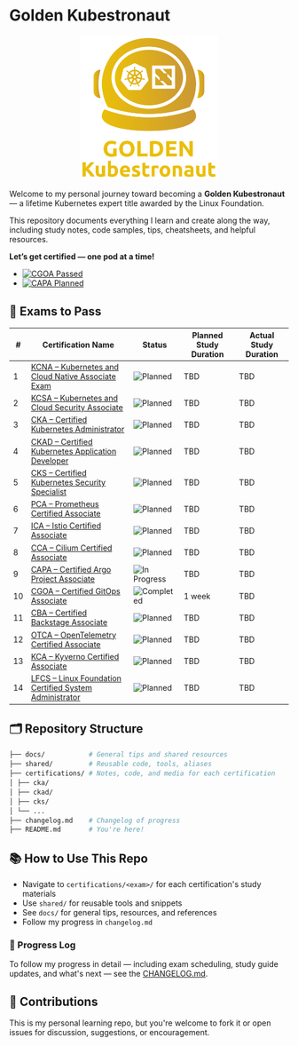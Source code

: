 # Golden Kubestronaut

<p align="center">
  <img src="./img/golden-kubestronaut-color.svg" alt="golden-kubestronaut" width="250"/>
</p>

Welcome to my personal journey toward becoming a **Golden Kubestronaut** —  a lifetime Kubernetes expert title awarded by the Linux Foundation.

This repository documents everything I learn and create along the way, including study notes, code samples, tips, cheatsheets, and helpful resources.

**Let’s get certified — one pod at a time!**

* [![CGOA Passed](https://img.shields.io/badge/CGOA%20Exam-Complated-brightgreen?logo=git&logoColor=white&style=for-the-badge)](./certifications/cgoa/cgoa-study-guide.md)
* [![CAPA Planned](https://img.shields.io/badge/CAPA%20Exam-In%20Progress-blueviolet?logo=argo&logoColor=white&style=for-the-badge)](./certifications/capa/)


## 🌟 Exams to Pass

| #  | Certification Name                                                                                      | Status                                                                                   | Planned Study Duration | Actual Study Duration |
|----|----------------------------------------------------------------------------------------------------------|------------------------------------------------------------------------------------------|------------------------|------------------------|
| 1  | [KCNA – Kubernetes and Cloud Native Associate Exam](./certifications/kcna/)                                  | ![Planned](https://img.shields.io/badge/Planned-lightgrey?style=for-the-badge&labelColor=555)   | TBD                    | TBD                    |
| 2  | [KCSA – Kubernetes and Cloud Security Associate](./certifications/kcsa/)                                | ![Planned](https://img.shields.io/badge/Planned-lightgrey?style=for-the-badge&labelColor=555)   | TBD                    | TBD                    |
| 3  | [CKA – Certified Kubernetes Administrator](./certifications/cka/)                                       | ![Planned](https://img.shields.io/badge/Planned-lightgrey?style=for-the-badge&labelColor=555)   | TBD                    | TBD                    |
| 4  | [CKAD – Certified Kubernetes Application Developer](./certifications/ckad/)                             | ![Planned](https://img.shields.io/badge/Planned-lightgrey?style=for-the-badge&labelColor=555)   | TBD                    | TBD                    |
| 5  | [CKS – Certified Kubernetes Security Specialist](./certifications/cks/)                                 | ![Planned](https://img.shields.io/badge/Planned-lightgrey?style=for-the-badge&labelColor=555)   | TBD                    | TBD                    |
| 6  | [PCA – Prometheus Certified Associate](./certifications/pca/)                                           | ![Planned](https://img.shields.io/badge/Planned-lightgrey?style=for-the-badge&labelColor=555)   | TBD                    | TBD                    |
| 7  | [ICA – Istio Certified Associate](./certifications/ica/)                                                | ![Planned](https://img.shields.io/badge/Planned-lightgrey?style=for-the-badge&labelColor=555)   | TBD                    | TBD                    |
| 8  | [CCA – Cilium Certified Associate](./certifications/cca/)                                                   | ![Planned](https://img.shields.io/badge/Planned-lightgrey?style=for-the-badge&labelColor=555)   | TBD                    | TBD                    |
| 9  | [CAPA – Certified Argo Project Associate](./certifications/capa/)                           | ![In Progress](https://img.shields.io/badge/In%20Progress-blueviolet?style=for-the-badge)    | TBD                    | TBD                    |
| 10 | [CGOA – Certified GitOps Associate](./certifications/cgoa/cgoa-study-guide.md)                       | ![Completed](https://img.shields.io/badge/Completed-brightgreen?style=for-the-badge)       | 1 week                | TBD                     |
| 11 | [CBA – Certified Backstage Associate](./certifications/cba/)                                          | ![Planned](https://img.shields.io/badge/Planned-lightgrey?style=for-the-badge&labelColor=555)   | TBD                    | TBD                    |
| 12 | [OTCA – OpenTelemetry Certified Associate](./certifications/otca/)                                      | ![Planned](https://img.shields.io/badge/Planned-lightgrey?style=for-the-badge&labelColor=555)   | TBD                    | TBD                    |
| 13 | [KCA – Kyverno Certified Associate](./certifications/kca/)                                              | ![Planned](https://img.shields.io/badge/Planned-lightgrey?style=for-the-badge&labelColor=555)   | TBD                    | TBD                    |
| 14 | [LFCS – Linux Foundation Certified System Administrator](./certifications/lfcs/)                        | ![Planned](https://img.shields.io/badge/Planned-lightgrey?style=for-the-badge&labelColor=555)   | TBD                    | TBD                    |

## 🗂️ Repository Structure

``` bash
├── docs/           # General tips and shared resources
├── shared/         # Reusable code, tools, aliases
├── certifications/ # Notes, code, and media for each certification
│ ├── cka/
│ ├── ckad/
│ ├── cks/
│ └── ...
├── changelog.md    # Changelog of progress
├── README.md       # You're here!

```

## 📚 How to Use This Repo

- Navigate to `certifications/<exam>/` for each certification's study materials
- Use `shared/` for reusable tools and snippets
- See `docs/` for general tips, resources, and references
- Follow my progress in `changelog.md`

### 🔄 Progress Log

To follow my progress in detail — including exam scheduling, study guide updates, and what's next — see the [CHANGELOG.md](./CHANGELOG.md).


## 🙌 Contributions

This is my personal learning repo, but you're welcome to fork it or open issues for discussion, suggestions, or encouragement.